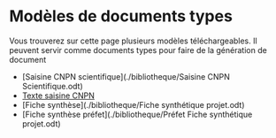 # Modèles de documents types

Vous trouverez sur cette page plusieurs modèles téléchargeables. Il peuvent servir comme documents types pour faire de la génération de document

- [Saisine CNPN scientifique](./bibliotheque/Saisine CNPN Scientifique.odt)
- [Texte saisine CNPN](./bibliotheque/texte-saisine-CNPN.odt)
- [Fiche synthèse](./bibliotheque/Fiche synthétique projet.odt)
- [Fiche synthèse préfet](./bibliotheque/Préfet Fiche synthétique projet.odt)
